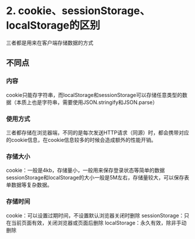 # 2. cookie、sessionStorage、localStorage的区别

三者都是用来在客户端存储数据的方式

## 不同点

### 内容

cookie只能存字符串，而localStorage和sessionStorage可以存储任意类型的数据（本质上也是字符串，需要使用JSON.stringify和JSON.parse）

### 使用方式

三者都存储在浏览器端，不同的是每次发送HTTP请求（同源）时，都会携带对应的cookie信息，在cookie信息较多的时候会造成额外的性能开销。

### 存储大小

cookie：一般是4kb，存储量小，一般用来保存登录状态等简单的数据
sessionStorage和localStorage的大小一般是5M左右，存储量较大，可以保存表单数据等复杂数据。

### 存储时间

cookie：可以设置过期时间，不设置默认浏览器关闭时删除
sessionStorage：只在当前页面有效，关闭浏览器或页面后删除
localStorage：永久有效，除非手动删除